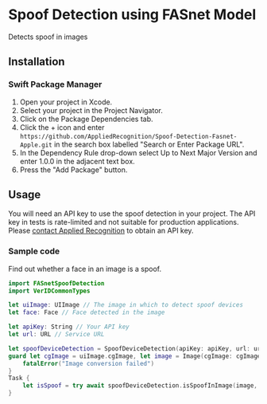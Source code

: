 # Spoof Detection using FASnet Model

Detects spoof in images

## Installation

### Swift Package Manager

1. Open your project in Xcode.
2. Select your project in the Project Navigator.
3. Click on the Package Dependencies tab.
4. Click the + icon and enter `https://github.com/AppliedRecognition/Spoof-Detection-Fasnet-Apple.git` in the search box labelled "Search or Enter Package URL".
5. In the Dependency Rule drop-down select Up to Next Major Version and enter 1.0.0 in the adjacent text box.
6. Press the "Add Package" button.

## Usage

You will need an API key to use the spoof detection in your project. The API key in tests is rate-limited and not suitable for production applications. Please [contact Applied Recognition](mailto:support@appliedrecognition.com) to obtain an API key.
                                                                                                                                    
### Sample code

Find out whether a face in an image is a spoof.

```swift
import FASnetSpoofDetection
import VerIDCommonTypes

let uiImage: UIImage // The image in which to detect spoof devices
let face: Face // Face detected in the image

let apiKey: String // Your API key
let url: URL // Service URL

let spoofDeviceDetection = SpoofDeviceDetection(apiKey: apiKey, url: url)
guard let cgImage = uiImage.cgImage, let image = Image(cgImage: cgImage) else {
    fatalError("Image conversion failed")
}
Task {
    let isSpoof = try await spoofDeviceDetection.isSpoofInImage(image, regionOfInterest: face.bounds)
}
```
